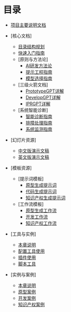 # 目录

* [项目主要说明文档](README.md)

<!-- slides/assets/ 目录通常包含演示文稿所引用的图片等资源, 不作为独立的导航章节 -->

<!--  * [行为准则](CODE_OF_CONDUCT.md) -->
<!--  * [贡献指南](CONTRIBUTING.md) -->
<!--  * [许可证](LICENSE) -->

* [核心文档]
    * [目录结构规划](docs/outlines.md)
    * [快速入门指南](docs/getting-started.md)
    * [原则与方法论]
        * [AI研发方法论](docs/principles/ai-rd-methodology.md)
        * [提示工程指南](docs/principles/prompt-engineering.md)
        * [模型选择指南](docs/principles/model-selection.md)
    * [三级火箭文档]
        * [PrototypeGPT详解](docs/rocket/prototype-gpt.md)
        * [DevelopGPT详解](docs/rocket/develop-gpt.md)
        * [IPRGPT详解](docs/rocket/ipr-gpt.md)
    * [系统智能诊断]
        * [智能诊断指南](docs/diagnostics/intelligent-diagnosis.md)
        * [排障处理指南](docs/diagnostics/troubleshooting.md)
        * [系统监测指南](docs/diagnostics/monitoring.md)

* [幻灯片资源]
    * [中文版演示文稿](slides/PersonalAI_Presentation_CN.md)
    * [英文版演示文稿](slides/PersonalAI_Presentation_EN.md)

* [模板资源]
    * [提示词模板]
        * [原型生成提示词](templates/prompts/prototype-prompts.md)
        * [代码生成提示词](templates/prompts/code-prompts.md)
        * [知识产权生成提示词](templates/prompts/ipr-prompts.md)
    * [工作流模板]
        * [原型生成工作流](templates/workflows/prototype-workflow.md)
        * [开发工作流](templates/workflows/development-workflow.md)
        * [知识产权工作流](templates/workflows/ipr-workflow.md)

* [工具与实例]
    * [本章说明](tools/README.md)
    * [配置工具使用](tools/configs/README.md)
    * [插件使用](tools/plugins/README.md)
    * [脚本工具](tools/scripts/README.md)
        
* [实例与案例]
    * [本章说明](examples/README.md)
    * [原型案例](examples/prototype/README.md)
    * [开发案例](examples/development/README.md)
    * [知识产权案例](examples/ipr/README.md)
